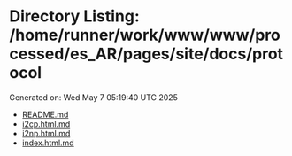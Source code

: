 # Directory Listing: /home/runner/work/www/www/processed/es_AR/pages/site/docs/protocol
Generated on: Wed May  7 05:19:40 UTC 2025

- [README.md](README.md)
- [i2cp.html.md](i2cp.html.md)
- [i2np.html.md](i2np.html.md)
- [index.html.md](index.html.md)
